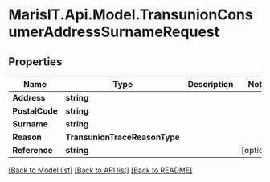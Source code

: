 
# MarisIT.Api.Model.TransunionConsumerAddressSurnameRequest

## Properties

Name | Type | Description | Notes
------------ | ------------- | ------------- | -------------
**Address** | **string** |  | 
**PostalCode** | **string** |  | 
**Surname** | **string** |  | 
**Reason** | **TransunionTraceReasonType** |  | 
**Reference** | **string** |  | [optional] 

[[Back to Model list]](../README.md#documentation-for-models)
[[Back to API list]](../README.md#documentation-for-api-endpoints)
[[Back to README]](../README.md)

